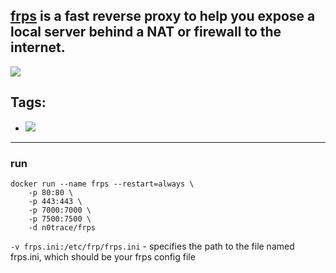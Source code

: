 ## [frps](https://github.com/fatedier/frp) is a fast reverse proxy to help you expose a local server behind a NAT or firewall to the internet.

[![](https://images.microbadger.com/badges/image/n0trace/frps.svg)](https://microbadger.com/images/n0trace/frps "Get your own image badge on microbadger.com")


## Tags:
* [![](https://images.microbadger.com/badges/version/n0trace/frps.svg)](https://microbadger.com/images/n0trace/frps "Get your own version badge on microbadger.com")


---
### run

```
docker run --name frps --restart=always \
	-p 80:80 \
	-p 443:443 \
	-p 7000:7000 \
	-p 7500:7500 \
	-d n0trace/frps
```

`-v frps.ini:/etc/frp/frps.ini` -  specifies the path to the file named frps.ini, which should be your frps config file